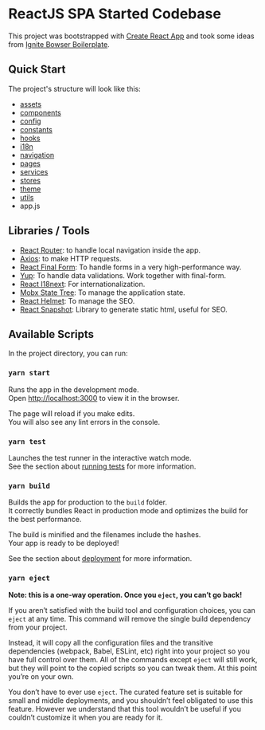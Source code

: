 # ReactJS SPA Started Codebase

This project was bootstrapped with [Create React App](https://github.com/facebook/create-react-app) and took some ideas from [Ignite Bowser Boilerplate](https://github.com/infinitered/ignite-bowser).

## Quick Start

The project's structure will look like this:

-   [assets](src/assets/README.md)
-   [components](src/components/README.md)
-   [config](src/config/README.md)
-   [constants](src/constants/README.md)
-   [hooks](src/hooks/README.md)
-   [i18n](src/i18n/README.md)
-   [navigation](src/navigation/README.md)
-   [pages](src/pages/README.md)
-   [services](src/services/README.md)
-   [stores](src/stores/README.md)
-   [theme](src/theme/README.md)
-   [utils](src/utils/README.md)
-   app.js

## Libraries / Tools

-   [React Router](https://reactrouter.com/web/guides/quick-start): to handle local navigation inside the app.
-   [Axios](https://github.com/axios/axios): to make HTTP requests.
-   [React Final Form](https://final-form.org/react): To handle forms in a very high-performance way.
-   [Yup](https://github.com/jquense/yup): To handle data validations. Work together with final-form.
-   [React I18next](https://react.i18next.com/): For internationalization.
-   [Mobx State Tree](https://mobx-state-tree.js.org/intro/welcome): To manage the application state.
-   [React Helmet](https://github.com/nfl/react-helmet): To manage the SEO.
-   [React Snapshot](https://github.com/geelen/react-snapshot): Library to generate static html, useful for SEO.

## Available Scripts

In the project directory, you can run:

### `yarn start`

Runs the app in the development mode.\
Open [http://localhost:3000](http://localhost:3000) to view it in the browser.

The page will reload if you make edits.\
You will also see any lint errors in the console.

### `yarn test`

Launches the test runner in the interactive watch mode.\
See the section about [running tests](https://facebook.github.io/create-react-app/docs/running-tests) for more information.

### `yarn build`

Builds the app for production to the `build` folder.\
It correctly bundles React in production mode and optimizes the build for the best performance.

The build is minified and the filenames include the hashes.\
Your app is ready to be deployed!

See the section about [deployment](https://facebook.github.io/create-react-app/docs/deployment) for more information.

### `yarn eject`

**Note: this is a one-way operation. Once you `eject`, you can’t go back!**

If you aren’t satisfied with the build tool and configuration choices, you can `eject` at any time. This command will remove the single build dependency from your project.

Instead, it will copy all the configuration files and the transitive dependencies (webpack, Babel, ESLint, etc) right into your project so you have full control over them. All of the commands except `eject` will still work, but they will point to the copied scripts so you can tweak them. At this point you’re on your own.

You don’t have to ever use `eject`. The curated feature set is suitable for small and middle deployments, and you shouldn’t feel obligated to use this feature. However we understand that this tool wouldn’t be useful if you couldn’t customize it when you are ready for it.
